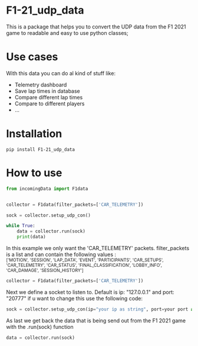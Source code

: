 # F1-21_udp_data

This is a package that helps you to convert the UDP data from the F1 2021 game to readable and easy to use python classes;

# Use cases

With this data you can do al kind of stuff like:
  * Telemetry dashboard
  * Save lap times in database
  * Compare different lap times 
  * Compare to different players
  * ...

# Installation

```terminal
pip install F1-21_udp_data
```

# How to use
```python
from incomingData import F1data


collector = F1data(filter_packets=['CAR_TELEMETRY'])

sock = collector.setup_udp_con()

while True:
    data = collector.run(sock)
    print(data)

```

In this example we only want the 'CAR_TELEMETRY' packets. 
filter_packets is a list and can contain the following values :\
<sub>['MOTION', 'SESSION', 'LAP_DATA', 'EVENT', 'PARTICIPANTS', 'CAR_SETUPS', 'CAR_TELEMETRY', 'CAR_STATUS', 'FINAL_CLASSIFICATION', 'LOBBY_INFO', 'CAR_DAMAGE', 'SESSION_HISTORY']</sub>

```python
collector = F1data(filter_packets=['CAR_TELEMETRY'])
```

Next we define a socket to listen to. Default is ip: "127.0.0.1" and port: "20777" if u want to change this use the following code:

```python
sock = collector.setup_udp_con(ip="your ip as string", port=your port as int)
```

As last we get back the data that is being send out from the F1 2021 game with the .run(sock) function

```python
data = collector.run(sock)
```

